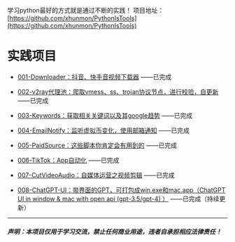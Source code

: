 学习python最好的方式就是通过不断的实践！
项目地址：[https://github.com/xhunmon/PythonIsTools](https://github.com/xhunmon/PythonIsTools) 


# 实践项目

- [001-Downloader：抖音、快手音视频下载器](./001-Downloader) ——已完成

- [002-v2ray代理池：爬取vmess、ss、trojan协议节点，进行校验，自更新](./002-V2rayPool) ——已完成

- [003-Keywords：获取相关关键词以及其google趋势](./003-Keywords) ——已完成

- [004-EmailNotify：监听虚拟币变化，使用邮箱通知](./004-EmailNotify) ——已完成

- [005-PaidSource：这些脚本你肯定会有用到的](./005-PaidSource) ——已完成

- [006-TikTok：App自动化](./006-TikTok) ——已完成

- [007-CutVideoAudio：自媒体运营之视频剪辑](./007-CutVideoAudio) ——已完成

- [008-ChatGPT-UI：带界面的GPT，可打包成win.exe和mac.app（ChatGPT UI in window & mac with open api (gpt-3.5/gpt-4) ）](./008-ChatGPT-UI) ——已完成（持续更新）


----------

##### 声明：本项目仅用于学习交流，禁止任何商业用途，违者自承担相应法律责任！
